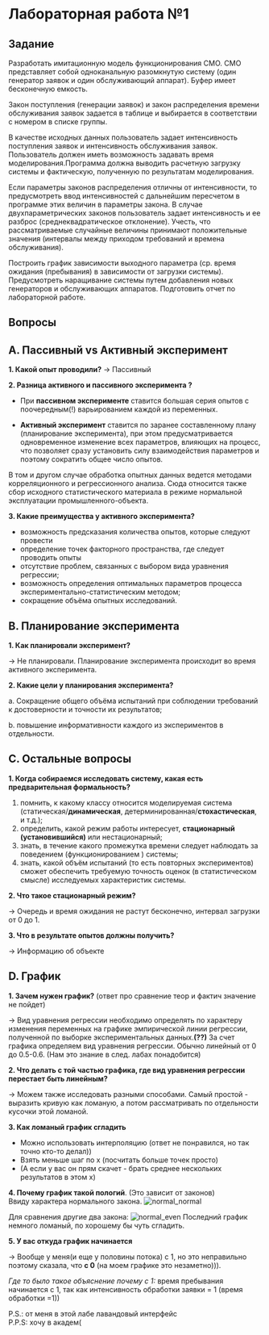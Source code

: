 # Лабораторная работа №1

## Задание
Разработать имитационную модель  функционирования СМО.
СМО представляет собой одноканальную разомкнутую систему (один генератор заявок и один обслуживающий аппарат). Буфер имеет бесконечную емкость.

Закон поступления (генерации заявок) и закон распределения  времени обслуживания заявок задается в таблице и выбирается в соответствии с номером в списке группы.

В качестве исходных данных пользователь задает интенсивность поступления заявок и интенсивность обслуживания заявок. Пользователь должен иметь возможность задавать время моделирования.Программа должна выводить расчетную загрузку системы и фактическую, полученную по результатам моделирования. 

Если параметры законов распределения отличны от интенсивности, то предусмотреть ввод интенсивностей с дальнейшим пересчетом в программе этих величин в параметры закона. В случае двухпараметрических законов пользователь задает интенсивность и ее разброс (среднеквадратическое отклонение). Учесть, что рассматриваемые случайные величины принимают положительные значения (интервалы между приходом требований и времена обслуживания).

Построить график зависимости выходного параметра (ср. время ожидания (пребывания) в зависимости от загрузки системы). Предусмотреть наращивание системы путем добавления новых генераторов и обслуживающих аппаратов.
Подготовить отчет по лабораторной работе.

## Вопросы

## A. Пассивный vs Активный эксперимент

**1. Какой опыт проводили?** ->  Пассивный

**2. Разница активного и пассивного эксперимента ?**  
 
* При **пассивном эксперименте** ставится большая серия опытов с поочередным(!) варьированием каждой из переменных.   
 
* **Активный эксперимент** ставится по заранее составленному плану (планирование эксперимента), при этом предусматривается одновременное изменение всех параметров, влияющих на процесс, что позволяет сразу установить силу взаимодействия параметров и поэтому сократить общее число опытов.  
  
В том и другом случае обработка опытных данных ведется методами корреляционного и регрессионного анализа. Сюда относится также сбор исходного статистического материала в режиме нормальной эксплуатации промышленного-объекта. 

**3. Какие преимущества у активного эксперимента?**
* возможность предсказания количества опытов, которые следуют провести
* определение точек факторного пространства, где следует проводить опыты
* отсутствие проблем, связанных с выбором вида уравнения регрессии; 
* возможность определения оптимальных параметров процесса экспериментально-статистическим методом; 
* сокращение объёма опытных исследований. 

## B. Планирование эксперимента					
**1. Как планировали эксперимент?** 

-> Не планировали. Планирование эксперимента происходит во время активного эксперимента.

**2. Какие цели у планирования эксперимента?**

a. Сокращение общего объёма испытаний при соблюдении требований к достоверности и точности их результатов;

b. повышение информативности каждого из экспериментов в отдельности.

## C. Остальные вопросы
**1. Когда собираемся исследовать систему, какая есть предварительная формальность?** 
  1. помнить, к какому классу относится моделируемая система (статическая/**динамическая**, детерминированная/**стохастическая**, и т.д.); 
  2. определить, какой режим работы интересует, **стационарный (установившийся)** или нестационарный; 
  3. знать, в течение какого промежутка времени следует наблюдать за поведением (функционированием ) системы; 
  4. знать, какой объём испытаний (то есть повторных экспериментов) сможет обеспечить требуемую точность оценок (в статистическом смысле) исследуемых характеристик системы. 
				 				
**2. Что такое стационарный режим?** 

-> Очередь и время ожидания не растут бесконечно, интервал загрузки от 0 до 1.

**3. Что в результате опытов должны получить?**

-> Информацию об объекте

## D. График
**1. Зачем нужен график?** (ответ про сравнение теор и фактич значение не пойдет)  

-> Вид уравнения регрессии необходимо определять по характеру изменения переменных на графике эмпирической линии регрессии, полученной по выборке экспериментальных данных.**(??)** За счет графика определяем вид уравнения регрессии. Обычно линейный от 0 до 0.5-0.6. (Нам это знание в след. лабах понадобится)

**2. Что делать с той частью графика, где вид уравнения регрессии перестает быть линейным?**   

-> Можем также исследовать разными способами. Самый простой - выразить кривую как ломаную, а потом рассматривать по отдельности кусочки этой ломаной.
				
**3. Как ломаный график сгладить**  
* Можно использовать интерполяцию (ответ не понравился, но так точно кто-то делал))
* Взять меньше шаг по x (посчитать больше точек просто)
* (А если у вас он прям скачет - брать среднее нескольких результатов в этом x)

**4. Почему график такой пологий**. (Это зависит от законов)  
  Ввиду характера нормального закона.
  ![normal_normal](graphs/graph_normal_normal.png)

  Для сравнения другие два закона:
  ![normal_even](graphs/graph_normal_even.png)
  Последний график немного ломаный, по хорошему бы чуть сгладить.

**5. У вас откуда график начинается**  

-> Вообще у меня(и еще у половины потока) с 1, но это неправильно поэтому сказала, что **с 0** (на моем графике это незаметно))).
 
*Где то было такое объяснение почему с 1:* время пребывания начинается с 1, так как интенсивность обработки заявки = 1 (время обработки =1))

P.S.: от меня в этой лабе лавандовый интерфейс  
P.P.S: хочу в академ(